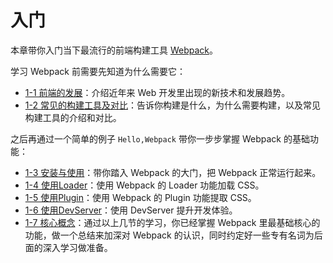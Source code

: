 # 入门
本章带你入门当下最流行的前端构建工具 [Webpack](https://webpack.js.org)。

学习 Webpack 前需要先知道为什么需要它：

- [1-1 前端的发展](1-1前端的发展.md)：介绍近年来 Web 开发里出现的新技术和发展趋势。
- [1-2 常见的构建工具及对比](1-2常见的构建工具及对比.md)：告诉你构建是什么，为什么需要构建，以及常见构建工具的介绍和对比。

之后再通过一个简单的例子 `Hello,Webpack` 带你一步步掌握 Webpack 的基础功能：

- [1-3 安装与使用](1-3安装与使用.md)：带你踏入 Webpack 的大门，把 Webpack 正常运行起来。
- [1-4 使用Loader](1-4使用Loader.md)：使用 Webpack 的 Loader 功能加载 CSS。
- [1-5 使用Plugin](1-5使用Plugin.md)：使用 Webpack 的 Plugin 功能提取 CSS。
- [1-6 使用DevServer](1-6使用DevServer.md)：使用 DevServer 提升开发体验。
- [1-7 核心概念](1-7核心概念.md)：通过以上几节的学习，你已经掌握 Webpack 里最基础核心的功能，做一个总结来加深对 Webpack 的认识，同时约定好一些专有名词为后面的深入学习做准备。
